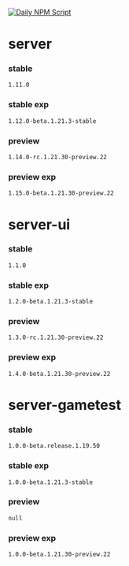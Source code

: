 [![Daily NPM Script](https://github.com/WavePlayz/minecraft-npms-auto/actions/workflows/fetch.yml/badge.svg)](https://github.com/WavePlayz/minecraft-npms-auto/actions/workflows/fetch.yml)
# server
### stable
```
1.11.0
```
### stable exp
```
1.12.0-beta.1.21.3-stable
```
### preview
```
1.14.0-rc.1.21.30-preview.22
```
### preview exp
```
1.15.0-beta.1.21.30-preview.22
```


# server-ui
### stable
```
1.1.0
```
### stable exp
```
1.2.0-beta.1.21.3-stable
```
### preview
```
1.3.0-rc.1.21.30-preview.22
```
### preview exp
```
1.4.0-beta.1.21.30-preview.22
```


# server-gametest
### stable
```
1.0.0-beta.release.1.19.50
```
### stable exp
```
1.0.0-beta.1.21.3-stable
```
### preview
```
null
```
### preview exp
```
1.0.0-beta.1.21.30-preview.22
```


